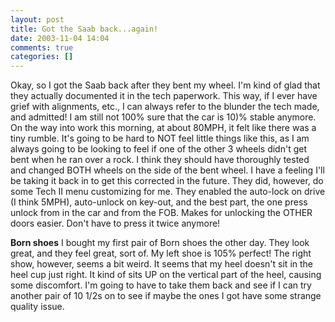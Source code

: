 ```yaml
---
layout: post
title: Got the Saab back...again!
date: 2003-11-04 14:04
comments: true
categories: []
---
```

Okay, so I got the Saab back after they bent my wheel. I'm kind of glad that they actually documented it in the tech paperwork. This way, if I ever have grief with alignments, etc., I can always refer to the blunder the tech made, and admitted! I am still not 100% sure that the car is 10)% stable anymore. On the way into work this morning, at about 80MPH, it felt like there was a tiny rumble. It's going to be hard to NOT feel little things like this, as I am always going to be looking to feel if one of the other 3 wheels didn't get bent when he ran over a rock. I think they should have thoroughly tested and changed BOTH wheels on the side of the bent wheel. I have a feeling I'll be taking it back in to get this corrected in the future. They did, however, do some Tech II menu customizing for me. They enabled the auto-lock on drive (I think 5MPH), auto-unlock on key-out, and the best part, the one press unlock from in the car and from the FOB. Makes for unlocking the OTHER doors easier. Don't have to press it twice anymore!

<b>Born shoes</b>
I bought my first pair of Born shoes the other day. They look great, and they feel great, sort of. My left shoe is 105% perfect! The right show, however, seems a bit weird. It seems that my heel doesn't sit in the heel cup just right. It kind of sits UP on the vertical part of the heel, causing some discomfort. I'm going to have to take them back and see if I can try another pair of 10 1/2s on to see if maybe the ones I got have some strange quality issue.
